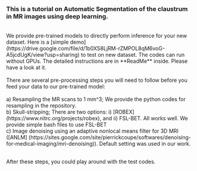 ### This is a tutorial on Automatic Segmentation of the claustrum in MR images using deep learning. 
<br />
We provide pre-trained models to directly perform inference for your new dataset. Here is a [simple demo] (https://drive.google.com/file/d/1b0XS8LjRM-rZMPOL8qM6voG-A5jcdUgK/view?usp=sharing) to test on new dataset. The codes can run without GPUs.  The detailed instructions are in **ReadMe** inside. Please have a look at it. <br /> 
<br />
There are several pre-processing steps you will need to follow before you feed your data to our pre-trained model: <br /> <br />
a) Resampling the MR scans to 1 mm^3; We provide the python codes for resampling in the repository. <br />
b) Skull-stripping; There are two options: i) [ROBEX] (https://www.nitrc.org/projects/robex), and ii) FSL-BET. All works well. We provide simple bash files to use FSL-BET <br />
c) Image denoising using an adaptive nonlocal means filter for 3D MRI ([ANLM] (https://sites.google.com/site/pierrickcoupe/softwares/denoising-for-medical-imaging/mri-denoising)). Default setting was used in our work.  <br /> <br />

After these steps, you could play around with the test codes. 
